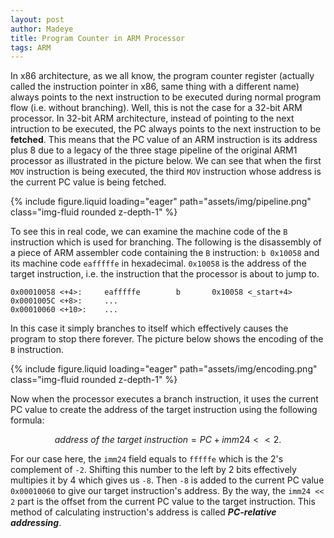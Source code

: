 ```yaml
---
layout: post
author: Madeye
title: Program Counter in ARM Processor
tags: ARM
---
```


In x86 architecture, as we all know, the program counter register (actually
called the instruction pointer in x86, same thing with a different name) always
points to the next instruction to be executed during normal program flow
(i.e. without branching). Well, this is not the case for a 32-bit ARM processor.
In 32-bit ARM architecture, instead of pointing to the next intruction to be
executed, the PC always points to the next instruction to be **fetched**. This
means that the PC value of an ARM instruction is its address plus 8 due to a
legacy of the three stage pipeline of the original ARM1 processor as illustrated in
the picture below. We can see that when the first `MOV` instruction is being executed,
the third `MOV` instruction whose address is the current PC value is being fetched.

{% include figure.liquid loading="eager" path="assets/img/pipeline.png" class="img-fluid rounded z-depth-1" %}

 To see this in real code, we can examine the machine code of the `B` instruction
 which is used for branching.
The following is the disassembly of a piece of ARM assembler code containing the `B`
instruction: `b 0x10058` and its machine code `eafffffe` in hexadecimal. `0x10058`
is the address of the target instruction, i.e. the instruction that the processor
is about to jump to.
```make
0x00010058 <+4>:     eafffffe        b       0x10058 <_start+4>
0x0001005C <+8>:     ...
0x00010060 <+10>:    ...
```

In this case it simply branches to itself which effectively causes
the program to stop there forever. The picture below shows the encoding of the `B` instruction.

{% include figure.liquid loading="eager" path="assets/img/encoding.png" class="img-fluid rounded z-depth-1" %}

Now when the processor executes a branch instruction,
it uses the current PC value to create the address of the target instruction using the following formula:

$$
address\ of\ the\ target\ instruction = PC + imm24 << 2.
$$

For our case here, the `imm24` field equals to `fffffe` which is the 2's complement of `-2`.
Shifting this number to the left by 2 bits effectively multipies it by 4 which gives us `-8`.
Then `-8` is added to the current PC value `0x00010060` to give our target instruction's address.
By the way, the `imm24 << 2` part is the offset from the current PC value to
the target instruction. This method of calculating instruction's address is called __*PC-relative addressing*__.
